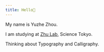 ```yaml
---
title: Hello👋
---
```

My name is Yuzhe Zhou.

I am studying at [Zhu Lab](Lab.zhuxinru.com), Science Tokyo.

Thinking about Typography and Calligraphy.
